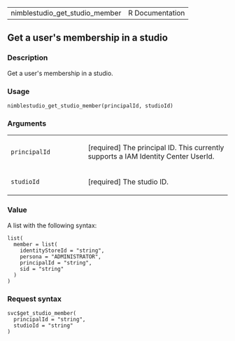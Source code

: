 <table style="width: 100%;">
<tbody>
<tr class="odd">
<td>nimblestudio_get_studio_member</td>
<td style="text-align: right;">R Documentation</td>
</tr>
</tbody>
</table>

## Get a user's membership in a studio

### Description

Get a user's membership in a studio.

### Usage

    nimblestudio_get_studio_member(principalId, studioId)

### Arguments

<table>
<colgroup>
<col style="width: 35%" />
<col style="width: 65%" />
</colgroup>
<tbody>
<tr class="odd">
<td><code
id="nimblestudio_get_studio_member_:_principalId">principalId</code></td>
<td><p>[required] The principal ID. This currently supports a IAM
Identity Center UserId.</p></td>
</tr>
<tr class="even">
<td><code
id="nimblestudio_get_studio_member_:_studioId">studioId</code></td>
<td><p>[required] The studio ID.</p></td>
</tr>
</tbody>
</table>

### Value

A list with the following syntax:

    list(
      member = list(
        identityStoreId = "string",
        persona = "ADMINISTRATOR",
        principalId = "string",
        sid = "string"
      )
    )

### Request syntax

    svc$get_studio_member(
      principalId = "string",
      studioId = "string"
    )
